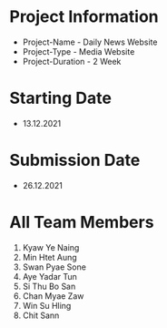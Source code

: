 # Project Information 
- Project-Name - Daily News Website
- Project-Type - Media Website
- Project-Duration - 2 Week

# Starting Date 
- 13.12.2021
# Submission Date
- 26.12.2021

# All Team Members
1. Kyaw Ye Naing
2. Min Htet Aung
3. Swan Pyae Sone
4. Aye Yadar Tun
5. Si Thu Bo San
6. Chan Myae Zaw
7. Win Su Hling
8. Chit Sann


